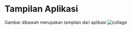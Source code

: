 # Tampilan Aplikasi

Gambar dibawah merupakan tampilan dari aplikasi 
![collage](https://user-images.githubusercontent.com/38199907/49811729-d2e9d500-fd9e-11e8-862f-e7be0790abc1.png)

